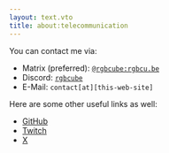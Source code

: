 ```yaml
---
layout: text.vto
title: about:telecommunication
---
```


You can contact me via:

- Matrix (preferred):
  [`@rgbcube:rgbcu.be`](https://matrix.to/#/@rgbcube:rgbcu.be)
- Discord: [`rgbcube`](https://discord.com/users/512640455834337290)
- E-Mail: <a id="bot-block">`contact[at][this-web-site]`</a>

Here are some other useful links as well:

- [GitHub](https://github.com/RGBCube)
- [Twitch](https://www.twitch.tv/rgbcube)
- [X](https://x.com/HSVSphere)

<script>
  const real = [
    [20, 22], // ma
    [18, 20], // il
    [16, 18], // to
    [22, 23], // :
    [12, 15], // con
    [8,  12], // tact
    [15, 16], // @
    [4,   7], // rgb
    [12, 13], // c
    [1,   2], // u
    [0,   1], // .
    [2,   4], // be
  ].map(([start, end]) => ".ubergbetactcon@toilma:".substring(start, end))
   .join("");

  const element = document.getElementById("bot-block");
  element.href = real;
  element.children[0].textContent = real.substring(7);
</script>
